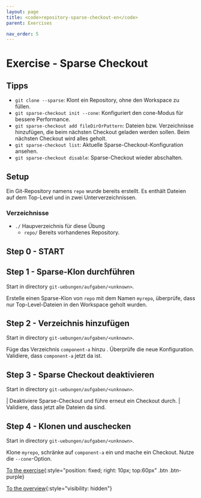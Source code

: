 ```yaml
---
layout: page
title: <code>repository-sparse-checkout-en</code>
parent: Exercises

nav_order: 5
---
```

# Exercise - Sparse Checkout


## Tipps

 * `git clone --sparse`: Klont ein Repository, ohne den Workspace zu füllen.
 * `git sparse-checkout init --cone`: Konfiguriert den cone-Modus für bessere Performance.
 * `git sparse-checkout add fileDirOrPattern`: Dateien bzw. Verzeichnisse hinzufügen,
    die beim nächsten Checkout geladen werden sollen.
    Beim nächsten Checkout wird alles geholt.
 * `git sparse-checkout list`: Aktuelle Sparse-Checkout-Konfiguration ansehen.
 * `git sparse-checkout disable`: Sparse-Checkout wieder abschalten.

## Setup

Ein Git-Repository namens `repo` wurde bereits erstellt.
Es enthält Dateien auf dem Top-Level und in zwei Unterverzeichnissen.

### Verzeichnisse

 * `./` Haupverzeichnis für diese Übung 
   - `repo/` Bereits vorhandenes Repository.
  

<h2>Step 0 - START <!-- UEB/Sparse Checkout/0 --></h2>

<h2>Step 1 - Sparse-Klon durchführen <!-- UEB/Sparse Checkout/1 --></h2>

Start in directory `git-uebungen/aufgaben/<unknown>`.

Erstelle einen Sparse-Klon von `repo` mit dem Namen `myrepo`,
überprüfe, dass nur Top-Level-Dateien in den Workspace geholt wurden.

<h2>Step 2 - Verzeichnis hinzufügen <!-- UEB/Sparse Checkout/2 --></h2>

Start in directory `git-uebungen/aufgaben/<unknown>`.

Füge das Verzeichnis `component-a` hinzu .
Überprüfe die neue Konfiguration.
Validiere, dass `component-a` jetzt da ist.

<h2>Step 3 - Sparse Checkout deaktivieren <!-- UEB/Sparse Checkout/3 --></h2>

Start in directory `git-uebungen/aufgaben/<unknown>`.

| Deaktiviere Sparse-Checkout und führe erneut ein Checkout durch.
| Validiere, dass jetzt alle Dateien da sind.

<h2>Step 4 - Klonen und auschecken <!-- UEB/Sparse Checkout/4 --></h2>

Start in directory `git-uebungen/aufgaben/<unknown>`.

Klone `myrepo`, schränke auf `component-a` ein
und mache ein Checkout. Nutze die `--cone`-Option.

[To the exercise](loesung-repository-sparse-checkout.html){:style="position: fixed; right: 10px; top:60px" .btn .btn-purple}

[To the overview](../../ueberblick.html){:style="visibility: hidden"}

